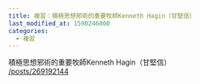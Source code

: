 ```yaml
---
title: 複習：積極思想邪術的重要牧師Kenneth Hagin（甘堅信）
last_modified_at: 1590246000
categories:
  - 複習
---
```


<p>積極思想邪術的重要牧師Kenneth Hagin（甘堅信）<br>
<a href="/posts/269192144" target="_blank">/posts/269192144</a></p>

<p>&nbsp;</p>

